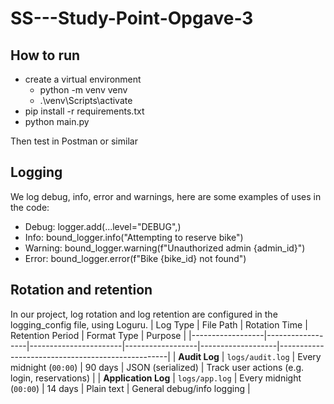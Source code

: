 # SS---Study-Point-Opgave-3

## How to run
- create a virtual environment
  - python -m venv venv
  - .\venv\Scripts\activate
- pip install -r requirements.txt
- python main.py

Then test in Postman or similar

## Logging
We log debug, info, error and warnings, here are some examples of uses in the code:
- Debug: logger.add(...level="DEBUG",)
- Info: bound_logger.info("Attempting to reserve bike")
- Warning: bound_logger.warning(f"Unauthorized admin {admin_id}")
- Error: bound_logger.error(f"Bike {bike_id} not found")

## Rotation and retention
In our project, log rotation and log retention are configured in the logging_config file, using Loguru.
| Log Type         | File Path        | Rotation Time        | Retention Period | Format Type       | Purpose                                          |
|------------------|------------------|-----------------------|------------------|-------------------|--------------------------------------------------|
| **Audit Log**     | `logs/audit.log` | Every midnight (`00:00`) | 90 days          | JSON (serialized) | Track user actions (e.g. login, reservations)   |
| **Application Log** | `logs/app.log`  | Every midnight (`00:00`) | 14 days          | Plain text        | General debug/info logging                      |
